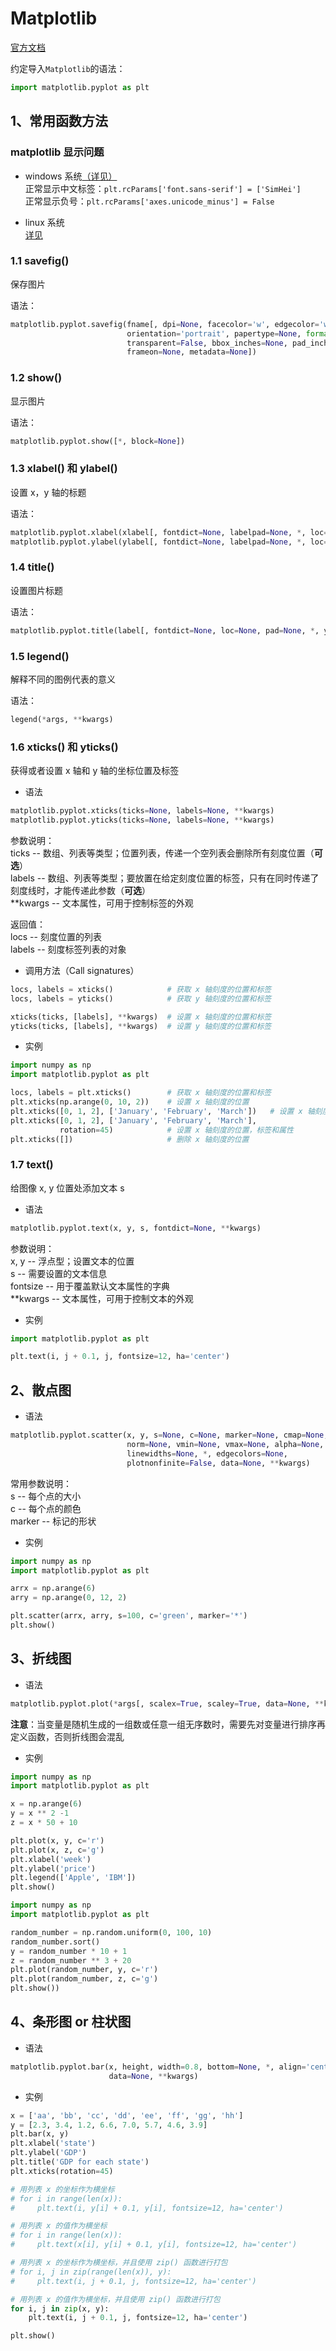 # Matplotlib

[官方文档](https://matplotlib.org/)

约定导入`Matplotlib`的语法：  
```py
import matplotlib.pyplot as plt
```

## 1、常用函数方法

### matplotlib 显示问题

- windows 系统[（详见）](https://blog.csdn.net/u010472607/article/details/82789887)  
正常显示中文标签：`plt.rcParams['font.sans-serif'] = ['SimHei']`  
正常显示负号：`plt.rcParams['axes.unicode_minus'] = False`


- linux 系统  
[详见](https://www.yuque.com/fcant/python/ptzo53)

### 1.1 savefig()

保存图片  

语法：  
```py
matplotlib.pyplot.savefig(fname[, dpi=None, facecolor='w', edgecolor='w',
                          orientation='portrait', papertype=None, format=None,
                          transparent=False, bbox_inches=None, pad_inches=0.1,
                          frameon=None, metadata=None])
```

### 1.2 show()

显示图片

语法：  
```py
matplotlib.pyplot.show([*, block=None])
```

### 1.3 xlabel() 和 ylabel()

设置 x，y 轴的标题  

语法：  
```py
matplotlib.pyplot.xlabel(xlabel[, fontdict=None, labelpad=None, *, loc=None, **kwargs])
matplotlib.pyplot.ylabel(ylabel[, fontdict=None, labelpad=None, *, loc=None, **kwargs])
```

### 1.4 title()

设置图片标题  

语法：  
```py
matplotlib.pyplot.title(label[, fontdict=None, loc=None, pad=None, *, y=None, **kwargs])
```

### 1.5 legend()

解释不同的图例代表的意义  

语法：  
```py
legend(*args, **kwargs)
```

### 1.6 xticks() 和 yticks()
获得或者设置 x 轴和 y 轴的坐标位置及标签

- 语法  
```py
matplotlib.pyplot.xticks(ticks=None, labels=None, **kwargs)
matplotlib.pyplot.yticks(ticks=None, labels=None, **kwargs)
```

参数说明：  
ticks -- 数组、列表等类型；位置列表，传递一个空列表会删除所有刻度位置（**可选**）  
labels -- 数组、列表等类型；要放置在给定刻度位置的标签，只有在同时传递了刻度线时，才能传递此参数（**可选**）  
**kwargs -- 文本属性，可用于控制标签的外观  

返回值：  
locs -- 刻度位置的列表  
labels -- 刻度标签列表的对象

- 调用方法（Call signatures）  
```py
locs, labels = xticks()            # 获取 x 轴刻度的位置和标签
locs, labels = yticks()            # 获取 y 轴刻度的位置和标签

xticks(ticks, [labels], **kwargs)  # 设置 x 轴刻度的位置和标签
yticks(ticks, [labels], **kwargs)  # 设置 y 轴刻度的位置和标签
```

- 实例  
```py
import numpy as np
import matplotlib.pyplot as plt

locs, labels = plt.xticks()        # 获取 x 轴刻度的位置和标签
plt.xticks(np.arange(0, 10, 2))    # 设置 x 轴刻度的位置
plt.xticks([0, 1, 2], ['January', 'February', 'March'])   # 设置 x 轴刻度的位置和标签
plt.xticks([0, 1, 2], ['January', 'February', 'March'],
           rotation=45)            # 设置 x 轴刻度的位置，标签和属性
plt.xticks([])                     # 删除 x 轴刻度的位置
```

### 1.7 text()
给图像 x, y 位置处添加文本 s  

- 语法  
```py
matplotlib.pyplot.text(x, y, s, fontdict=None, **kwargs)
```

参数说明：  
x, y -- 浮点型；设置文本的位置  
s -- 需要设置的文本信息  
fontsize -- 用于覆盖默认文本属性的字典  
**kwargs -- 文本属性，可用于控制文本的外观  

- 实例  
```py
import matplotlib.pyplot as plt

plt.text(i, j + 0.1, j, fontsize=12, ha='center')
```

## 2、散点图

- 语法  
```py
matplotlib.pyplot.scatter(x, y, s=None, c=None, marker=None, cmap=None,
                          norm=None, vmin=None, vmax=None, alpha=None,
                          linewidths=None, *, edgecolors=None,
                          plotnonfinite=False, data=None, **kwargs)
```

常用参数说明：  
s -- 每个点的大小  
c -- 每个点的颜色  
marker -- 标记的形状  

- 实例  
```py
import numpy as np
import matplotlib.pyplot as plt

arrx = np.arange(6)
arry = np.arange(0, 12, 2)

plt.scatter(arrx, arry, s=100, c='green', marker='*')
plt.show()
```

## 3、折线图

- 语法  
```py
matplotlib.pyplot.plot(*args[, scalex=True, scaley=True, data=None, **kwargs])
```

**注意**：当变量是随机生成的一组数或任意一组无序数时，需要先对变量进行排序再定义函数，否则折线图会混乱  

- 实例  
```py
import numpy as np
import matplotlib.pyplot as plt

x = np.arange(6)
y = x ** 2 -1
z = x * 50 + 10

plt.plot(x, y, c='r')
plt.plot(x, z, c='g')
plt.xlabel('week')
plt.ylabel('price')
plt.legend(['Apple', 'IBM'])
plt.show()
```
```py
import numpy as np
import matplotlib.pyplot as plt

random_number = np.random.uniform(0, 100, 10)
random_number.sort()
y = random_number * 10 + 1
z = random_number ** 3 + 20
plt.plot(random_number, y, c='r')
plt.plot(random_number, z, c='g')
plt.show())
```

## 4、条形图 or 柱状图

- 语法  
```py
matplotlib.pyplot.bar(x, height, width=0.8, bottom=None, *, align='center',
                      data=None, **kwargs)
```

- 实例  
```py
x = ['aa', 'bb', 'cc', 'dd', 'ee', 'ff', 'gg', 'hh']
y = [2.3, 3.4, 1.2, 6.6, 7.0, 5.7, 4.6, 3.9]
plt.bar(x, y)
plt.xlabel('state')
plt.ylabel('GDP')
plt.title('GDP for each state')
plt.xticks(rotation=45)

# 用列表 x 的坐标作为横坐标
# for i in range(len(x)):
#     plt.text(i, y[i] + 0.1, y[i], fontsize=12, ha='center')

# 用列表 x 的值作为横坐标
# for i in range(len(x)):
#     plt.text(x[i], y[i] + 0.1, y[i], fontsize=12, ha='center')

# 用列表 x 的坐标作为横坐标，并且使用 zip() 函数进行打包
# for i, j in zip(range(len(x)), y):
#     plt.text(i, j + 0.1, j, fontsize=12, ha='center')

# 用列表 x 的值作为横坐标，并且使用 zip() 函数进行打包
for i, j in zip(x, y):
    plt.text(i, j + 0.1, j, fontsize=12, ha='center')

plt.show()
```